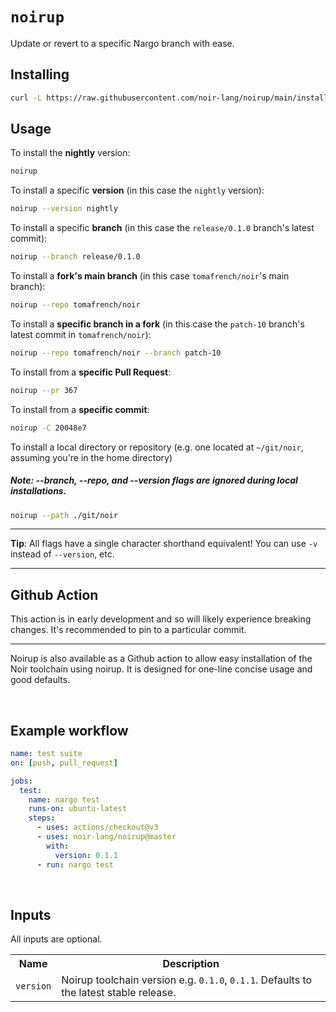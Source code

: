 # `noirup`

Update or revert to a specific Nargo branch with ease.

## Installing

```sh
curl -L https://raw.githubusercontent.com/noir-lang/noirup/main/install | bash
```

## Usage

To install the **nightly** version:

```sh
noirup
```

To install a specific **version** (in this case the `nightly` version):

```sh
noirup --version nightly
```

To install a specific **branch** (in this case the `release/0.1.0` branch's latest commit):

```sh
noirup --branch release/0.1.0
```

To install a **fork's main branch** (in this case `tomafrench/noir`'s main branch):

```sh
noirup --repo tomafrench/noir
```

To install a **specific branch in a fork** (in this case the `patch-10` branch's latest commit in `tomafrench/noir`):

```sh
noirup --repo tomafrench/noir --branch patch-10
```

To install from a **specific Pull Request**:

```sh
noirup --pr 367
```

To install from a **specific commit**:

```sh
noirup -C 20048e7
```

To install a local directory or repository (e.g. one located at `~/git/noir`, assuming you're in the home directory)

##### Note: --branch, --repo, and --version flags are ignored during local installations.

```sh
noirup --path ./git/noir
```

---

**Tip**: All flags have a single character shorthand equivalent! You can use `-v` instead of `--version`, etc.

---

## Github Action

This action is in early development and so will likely experience breaking changes. It's recommended to pin to a particular commit.

---

Noirup is also available as a Github action to allow easy installation of the Noir toolchain using noirup. It is designed for one-line concise usage and good defaults.

<br>

## Example workflow

```yaml
name: test suite
on: [push, pull_request]

jobs:
  test:
    name: nargo test
    runs-on: ubuntu-latest
    steps:
      - uses: actions/checkout@v3
      - uses: noir-lang/noirup@master
        with:
          version: 0.1.1
      - run: nargo test
```

<br>

## Inputs

All inputs are optional.

<table>
<tr>
  <th>Name</th>
  <th>Description</th>
</tr>
<tr>
  <td><code>version</code></td>
  <td>
    Noirup toolchain version e.g. <code>0.1.0</code>, <code>0.1.1</code>. Defaults to the latest stable release.
  </td>
</tr>
</table>

<br>
